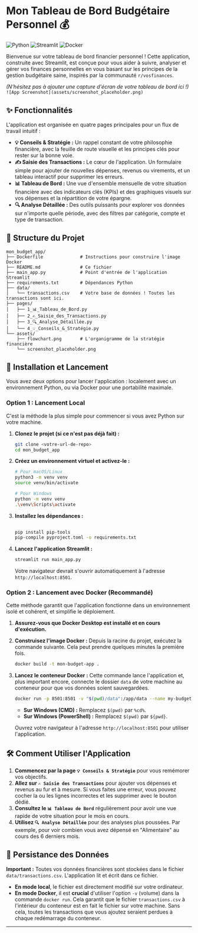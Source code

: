 

# Mon Tableau de Bord Budgétaire Personnel 💰

![Python](https://img.shields.io/badge/Python-3.9%2B-blue.svg)
![Streamlit](https://img.shields.io/badge/Streamlit-1.35.0-red.svg)
![Docker](https://img.shields.io/badge/Docker-Ready-blue.svg)

Bienvenue sur votre tableau de bord financier personnel ! Cette application, construite avec Streamlit, est conçue pour vous aider à suivre, analyser et gérer vos finances personnelles en vous basant sur les principes de la gestion budgétaire saine, inspirés par la communauté `r/vosfinances`.

*(N'hésitez pas à ajouter une capture d'écran de votre tableau de bord ici !)*
`![App Screenshot](assets/screenshot_placeholder.png)`

## ✨ Fonctionnalités

L'application est organisée en quatre pages principales pour un flux de travail intuitif :

*   **💡 Conseils & Stratégie :** Un rappel constant de votre philosophie financière, avec la feuille de route visuelle et les principes clés pour rester sur la bonne voie.
*   **✍️ Saisie des Transactions :** Le cœur de l'application. Un formulaire simple pour ajouter de nouvelles dépenses, revenus ou virements, et un tableau interactif pour supprimer les erreurs.
*   **📊 Tableau de Bord :** Une vue d'ensemble mensuelle de votre situation financière avec des indicateurs clés (KPIs) et des graphiques visuels sur vos dépenses et la répartition de votre épargne.
*   **🔍 Analyse Détaillée :** Des outils puissants pour explorer vos données sur n'importe quelle période, avec des filtres par catégorie, compte et type de transaction.

## 📂 Structure du Projet

```
mon_budget_app/
├── Dockerfile              # Instructions pour construire l'image Docker
├── README.md               # Ce fichier
├── main_app.py             # Point d'entrée de l'application Streamlit
├── requirements.txt        # Dépendances Python
├── data/
│   └── transactions.csv    # Votre base de données ! Toutes les transactions sont ici.
├── pages/
│   ├── 1_📊_Tableau_de_Bord.py
│   ├── 2_✍️_Saisie_des_Transactions.py
│   ├── 3_🔍_Analyse_Détaillée.py
│   └── 4_💡_Conseils_&_Stratégie.py
└── assets/
    ├── flowchart.png       # L'organigramme de la stratégie financière
    └── screenshot_placeholder.png
```

## 🚀 Installation et Lancement

Vous avez deux options pour lancer l'application : localement avec un environnement Python, ou via Docker pour une portabilité maximale.

### Option 1 : Lancement Local

C'est la méthode la plus simple pour commencer si vous avez Python sur votre machine.

1.  **Clonez le projet (si ce n'est pas déjà fait) :**
    ```bash
    git clone <votre-url-de-repo>
    cd mon_budget_app
    ```

2.  **Créez un environnement virtuel et activez-le :**
    ```bash
    # Pour macOS/Linux
    python3 -m venv venv
    source venv/bin/activate

    # Pour Windows
    python -m venv venv
    .\venv\Scripts\activate
    ```

3.  **Installez les dépendances :**
    ```bash
          
    pip install pip-tools
    pip-compile pyproject.toml -o requirements.txt

    ```

4.  **Lancez l'application Streamlit :**
    ```bash
    streamlit run main_app.py
    ```
    Votre navigateur devrait s'ouvrir automatiquement à l'adresse `http://localhost:8501`.

### Option 2 : Lancement avec Docker (Recommandé)

Cette méthode garantit que l'application fonctionne dans un environnement isolé et cohérent, et simplifie le déploiement.

1.  **Assurez-vous que Docker Desktop est installé et en cours d'exécution.**

2.  **Construisez l'image Docker :**
    Depuis la racine du projet, exécutez la commande suivante. Cela peut prendre quelques minutes la première fois.
    ```bash
    docker build -t mon-budget-app .
    ```

3.  **Lancez le conteneur Docker :**
    Cette commande lance l'application et, plus important encore, connecte le dossier `data` de votre machine au conteneur pour que vos données soient sauvegardées.

    ```bash
    docker run -p 8501:8501 -v "$(pwd)/data":/app/data --name my-budget-container mon-budget-app
    ```
    *   **Sur Windows (CMD) :** Remplacez `$(pwd)` par `%cd%`.
    *   **Sur Windows (PowerShell) :** Remplacez `$(pwd)` par `${pwd}`.

    Ouvrez votre navigateur à l'adresse `http://localhost:8501` pour utiliser l'application.

## 🛠️ Comment Utiliser l'Application

1.  **Commencez par la page `💡 Conseils & Stratégie`** pour vous remémorer vos objectifs.
2.  **Allez sur `✍️ Saisie des Transactions`** pour ajouter vos dépenses et revenus au fur et à mesure. Si vous faites une erreur, vous pouvez cocher la ou les lignes incorrectes et les supprimer avec le bouton dédié.
3.  **Consultez le `📊 Tableau de Bord`** régulièrement pour avoir une vue rapide de votre situation pour le mois en cours.
4.  **Utilisez `🔍 Analyse Détaillée`** pour des analyses plus poussées. Par exemple, pour voir combien vous avez dépensé en "Alimentaire" au cours des 6 derniers mois.

## 💾 Persistance des Données

**Important :** Toutes vos données financières sont stockées dans le fichier `data/transactions.csv`. L'application lit et écrit dans ce fichier.

*   **En mode local**, le fichier est directement modifié sur votre ordinateur.
*   **En mode Docker**, il est **crucial** d'utiliser l'option `-v` (volume) dans la commande `docker run`. Cela garantit que le fichier `transactions.csv` à l'intérieur du conteneur est en fait le fichier sur votre machine. Sans cela, toutes les transactions que vous ajoutez seraient perdues à chaque redémarrage du conteneur.

---
